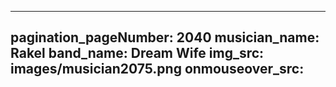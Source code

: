------
pagination_pageNumber: 2040
musician_name: Rakel
band_name: Dream Wife
img_src: images/musician2075.png
onmouseover_src: 
------